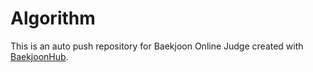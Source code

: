 # Algorithm
This is an auto push repository for Baekjoon Online Judge created with [BaekjoonHub](https://github.com/BaekjoonHub/BaekjoonHub).
